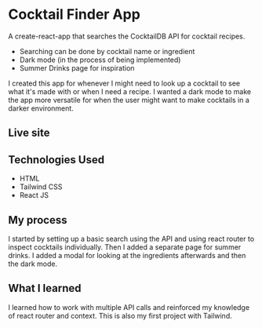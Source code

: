 # Cocktail Finder App
A create-react-app that searches the CocktailDB API for cocktail recipes.
- Searching can be done by cocktail name or ingredient
- Dark mode (in the process of being implemented)
- Summer Drinks page for inspiration

I created this app for whenever I might need to look up a cocktail to see what it's made with or when I need a recipe. I wanted a dark mode to make the app more versatile for when the user might want to make cocktails in a darker environment.

## Live site

## Technologies Used
- HTML
- Tailwind CSS
- React JS

## My process
I started by setting up a basic search using the API and using react router to inspect cocktails individually. Then I added a separate page for summer drinks.
I added a modal for looking at the ingredients afterwards and then the dark mode.

## What I learned
I learned how to work with multiple API calls and reinforced my knowledge of react router and context. This is also my first project with Tailwind.

